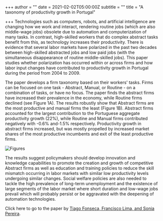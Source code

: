 +++
author = ""
date = 2021-02-02T05:00:00Z
subtitle = ""
title = "A taxonomy of productivity growth in Portugal"

+++
Technologies such as computers, robots, and artificial intelligence are changing how we work and interact, rendering routine jobs (which are also middle-wage jobs) obsolete due to automation and computerization of many tasks. In contrast, high-skilled workers that do complex abstract tasks benefit from this, as technology increases their productivity. There is evidence that several labor markets have polarized in the past two decades between high-skilled abstracted jobs and low paid jobs (with the simultaneous disappearance of routine middle-skilled jobs). This paper studies whether polarization has occurred within or across firms and how labor input changes have contributed to productivity growth in Portugal during the period from 2004 to 2009.

The paper develops a firm taxonomy based on their workers' tasks. Firms can be focused on one task - Abstract, Manual, or Routine - on a combination of tasks, or have no focus. The paper finds the abstract firms have increased their prevalence in the economy, while Routine firms declined (see Figure 1A). The results robustly show that Abstract firms are the most productive and manual firms the least (Figure 1B). Abstract firms accounted for the largest contribution to the Portuguese aggregate productivity growth (22%), while Routine and Manual firms contributed negatively with -0.6% and-1.5% respectively. Productivity growth in abstract firms increased, but was mostly propelled by increased market shares of the most productive incumbents and exit of the least productive firms.

![Figures](https://res.cloudinary.com/portuguese-economic-journal/image/upload/v1612273622/research_report/Portuguese_Economy_Research_Report_Blog_z55a6o.jpg)

The results suggest policymakers should develop innovation and knowledge capabilities to promote the creation and growth of competitive Abstract firms as well as education and training policies to reduce the skill mismatch occurring in labor markets with similar low productivity levels undergoing similar changes. Social welfare policies are also needed to tackle the high prevalence of long-term unemployment and the existence of large segments of the labor market where short duration and low-wage jobs prevail which will probably persist or be aggravated with the deepening of automation technologies.

Click here to go to the paper by [Tiago Fonseca, Francisco Lima, and Sonia Pereira](https://doi.org/10.1016/j.respol.2017.11.004).
